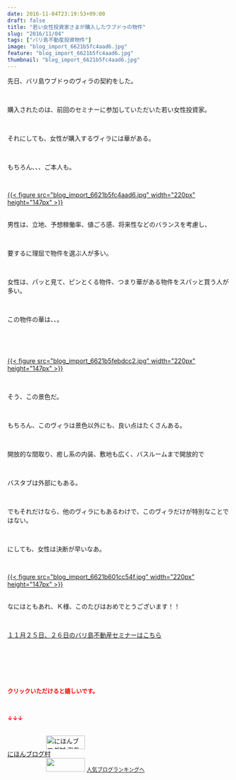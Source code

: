```yaml
---
date: 2016-11-04T23:19:53+09:00
draft: false
title: "若い女性投資家さまが購入したウブドゥの物件"
slug: "2016/11/04"
tags: ["バリ島不動産投資物件"]
image: "blog_import_6621b5fc4aad6.jpg"
feature: "blog_import_6621b5fc4aad6.jpg"
thumbnail: "blog_import_6621b5fc4aad6.jpg"
---
```

<p>先日、バリ島ウブドゥのヴィラの契約をした。</p><p> </p><p>購入されたのは、前回のセミナーに参加していただいた若い女性投資家。</p><p> </p><p>それにしても、女性が購入するヴィラには華がある。</p><p> </p><p>もちろん、、、ご本人も。</p><p> </p><p><a href="blog_import_6621b5fd62439.jpg">{{< figure src="blog_import_6621b5fc4aad6.jpg" width="220px" height="147px" >}}</a></p><p><br/>男性は、立地、予想稼働率、値ごろ感、将来性などのバランスを考慮し、</p><p> </p><p>要するに理屈で物件を選ぶ人が多い。</p><p> </p><p>女性は、パッと見て、ピンとくる物件、つまり華がある物件をスパッと買う人が多い。</p><p> </p><p>この物件の華は、、。</p><p> </p><p> </p><p><a href="blog_import_6621b6000c011.jpg">{{< figure src="blog_import_6621b5febdcc2.jpg" width="220px" height="147px" >}}</a></p><p> </p><p>そう、この景色だ。</p><p> </p><p>もちろん、このヴィラは景色以外にも、良い点はたくさんある。</p><p> </p><p>開放的な間取り、癒し系の内装、敷地も広く、バスルームまで開放的で</p><p> </p><p>バスタブは外部にもある。</p><p> </p><p>でもそれだけなら、他のヴィラにもあるわけで、このヴィラだけが特別なことではない。</p><p> </p><p>にしても、女性は決断が早いなあ。</p><p> </p><p><a href="blog_import_6621b602def76.jpg">{{< figure src="blog_import_6621b601cc54f.jpg" width="220px" height="147px" >}}</a></p><p><br/>なにはともあれ、Ｋ様、このたびはおめでとうございます！！</p><p> </p><p><a href="iin.co.jp" target="_blank">１１月２５日、２６日のバリ島不動産セミナーはこちら</a></p><p> </p><p> </p><p></p><p> </p><p><font color="#ff0000" size="2"><strong>クリックいただけると嬉しいです。</strong></font></p><p></p><p> </p><p><font color="#ff0000" size="2"><strong>↓↓↓</strong></font></p><p><br/><a href="ranking.html?p_cid=01260127" target="_blank"><img width="88" height="31" alt="にほんブログ村 海外生活ブログ バリ島情報へ" src="data:image/svg+xml;charset=utf-8,%3Csvg%20xmlns%3D%22http%3A%2F%2Fwww.w3.org%2F2000%2Fsvg%22%20title%3D%22Placeholder%20for%20Images%22%20role%3D%22presentation%22%20viewBox%3D%220%200%2088%2031%22%20%2F%3E" border="0" data-src="https://img-proxy.blog-video.jp/images?url=http%3A%2F%2Foverseas.blogmura.com%2Fbali%2Fimg%2Fbali88_31.gif" style="aspect-ratio: auto 88 / 31;"/><noscript><img width="88" height="31" alt="にほんブログ村 海外生活ブログ バリ島情報へ" src="https://img-proxy.blog-video.jp/images?url=http%3A%2F%2Foverseas.blogmura.com%2Fbali%2Fimg%2Fbali88_31.gif" border="0"></noscript></a><br/><a href="ranking.html?p_cid=01260127" target="_blank">にほんブログ村</a><br/><a title="人気ブログランキングへ" href="link.php?1804582"><img width="88" height="31" src="data:image/svg+xml;charset=utf-8,%3Csvg%20xmlns%3D%22http%3A%2F%2Fwww.w3.org%2F2000%2Fsvg%22%20title%3D%22Placeholder%20for%20Images%22%20role%3D%22presentation%22%20viewBox%3D%220%200%2088%2031%22%20%2F%3E" border="0" data-src="https://blog.with2.net/img/banner/banner_22.gif" style="aspect-ratio: auto 88 / 31;"/><noscript><img width="88" height="31" src="https://blog.with2.net/img/banner/banner_22.gif" border="0"></noscript></a> <a style="font-size: 12px;" href="link.php?1804582">人気ブログランキングへ</a></p>

